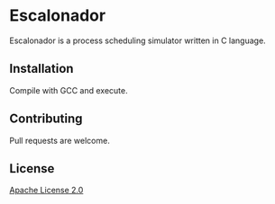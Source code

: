 # Escalonador

Escalonador is a process scheduling simulator written in C language.

## Installation

Compile with GCC and execute.

## Contributing
Pull requests are welcome.

## License
[Apache License 2.0](https://opensource.org/licenses/Apache-2.0)
